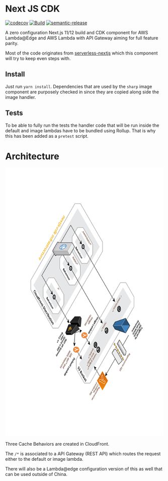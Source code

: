 # Next JS CDK

[![codecov](https://codecov.io/gh/polestar/nextjs-cdk/branch/main/graph/badge.svg?token=YF0HS06CWJ)](https://codecov.io/gh/polestar/nextjs-cdk)
[![Build](https://github.com/polestar/nextjs-cdk/actions/workflows/build.yml/badge.svg)](https://github.com/polestar/nextjs-cdk/actions/workflows/build.yml)
[![semantic-release](https://img.shields.io/badge/semantic-release-e10079.svg?logo=semantic-release)](https://github.com/semantic-release/semantic-release)

A zero configuration Next.js 11/12 build and CDK component for AWS Lambda@Edge and AWS Lambda with API Gateway aiming for full feature parity.

Most of the code originates from [serverless-nextjs](https://github.com/serverless-nextjs/serverless-next.js) which this component will try to keep even steps with.

## Install

Just run `yarn install`. Dependencies that are used by the `sharp` image component are purposely checked in since they are copied along side the image handler.

## Tests

To be able to fully run the tests the handler code that will be run inside the default and image lambdas have to be bundled using Rollup. That is why this has been added as a `pretest` script.

# Architecture

![architecture](./img/nextjs-cdk.png)

Three Cache Behaviors are created in CloudFront.

The `/*` is associated to a API Gateway (REST API) which routes the request either to the default or image lambda.

There will also be a Lambda@edge configuration version of this as well that can be used outside of China.
